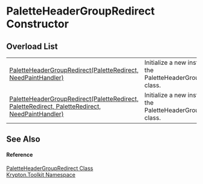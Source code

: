 # PaletteHeaderGroupRedirect Constructor


## Overload List
<table>
<tr>
<td><a href="41571388-d5b6-4ffe-ad0f-47b64590ff29.md">PaletteHeaderGroupRedirect(PaletteRedirect, NeedPaintHandler)</a></td>
<td>Initialize a new instance of the PaletteHeaderGroupRedirect class.</td></tr>
<tr>
<td><a href="ec9fc31d-5fe9-d412-5876-58f94ae054f4.md">PaletteHeaderGroupRedirect(PaletteRedirect, PaletteRedirect, PaletteRedirect, NeedPaintHandler)</a></td>
<td>Initialize a new instance of the PaletteHeaderGroupRedirect class.</td></tr>
</table>

## See Also


#### Reference
<a href="4c7e4295-21e1-e2df-73ea-f0392172c7cb.md">PaletteHeaderGroupRedirect Class</a>  
<a href="79d2eac2-21f4-54ff-7552-b20c33c30600.md">Krypton.Toolkit Namespace</a>  
